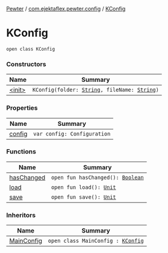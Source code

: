 [Pewter](../../index.md) / [com.ejektaflex.pewter.config](../index.md) / [KConfig](./index.md)

# KConfig

`open class KConfig`

### Constructors

| Name | Summary |
|---|---|
| [&lt;init&gt;](-init-.md) | `KConfig(folder: `[`String`](https://kotlinlang.org/api/latest/jvm/stdlib/kotlin/-string/index.html)`, fileName: `[`String`](https://kotlinlang.org/api/latest/jvm/stdlib/kotlin/-string/index.html)`)` |

### Properties

| Name | Summary |
|---|---|
| [config](config.md) | `var config: Configuration` |

### Functions

| Name | Summary |
|---|---|
| [hasChanged](has-changed.md) | `open fun hasChanged(): `[`Boolean`](https://kotlinlang.org/api/latest/jvm/stdlib/kotlin/-boolean/index.html) |
| [load](load.md) | `open fun load(): `[`Unit`](https://kotlinlang.org/api/latest/jvm/stdlib/kotlin/-unit/index.html) |
| [save](save.md) | `open fun save(): `[`Unit`](https://kotlinlang.org/api/latest/jvm/stdlib/kotlin/-unit/index.html) |

### Inheritors

| Name | Summary |
|---|---|
| [MainConfig](../-main-config/index.md) | `open class MainConfig : `[`KConfig`](./index.md) |
